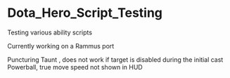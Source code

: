 Dota_Hero_Script_Testing
========================

Testing various ability scripts

Currently working on a Rammus port

Puncturing Taunt , does not work if target is disabled during the initial cast
Powerball, true move speed not shown in HUD
